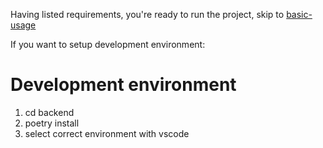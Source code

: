 Having listed requirements, you're ready to run the project, skip to [basic-usage](/basic-usage)

If you want to setup development environment:

# Development environment

1. cd backend
2. poetry install
3. select correct environment with vscode
